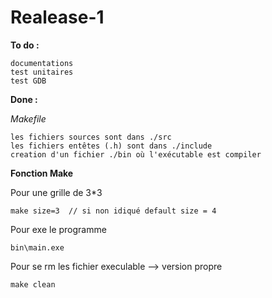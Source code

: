 Realease-1
==

**To do :**

	documentations
	test unitaires
	test GDB

**Done :**

_Makefile_

	les fichiers sources sont dans ./src
	les fichiers entêtes (.h) sont dans ./include
	creation d'un fichier ./bin où l'exécutable est compiler

**Fonction Make**

Pour une grille de 3*3 

```
make size=3  // si non idiqué default size = 4
```
Pour exe le programme

```
bin\main.exe
```

Pour se rm les fichier execulable --> version propre


```
make clean
```

